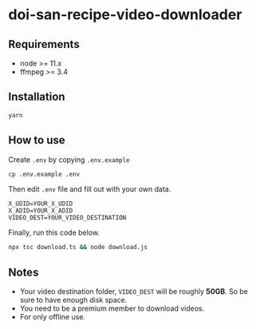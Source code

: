 # doi-san-recipe-video-downloader

## Requirements

- node >= 11.x
- ffmpeg >= 3.4

## Installation

```bash
yarn
```

## How to use

Create `.env` by copying `.env.example`

```bash
cp .env.example .env
```

Then edit `.env` file and fill out with your own data.

```env
X_UDID=YOUR_X_UDID
X_ADID=YOUR_X_ADID
VIDEO_DEST=YOUR_VIDEO_DESTINATION
```

Finally, run this code below.

```bash
npx tsc download.ts && node download.js
```

## Notes

- Your video destination folder, `VIDEO_DEST` will be roughly **50GB**. So be sure to have enough disk space.
- You need to be a premium member to download videos.
- For only offline use.
